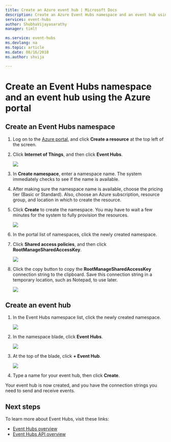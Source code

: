```yaml
---
title: Create an Azure event hub | Microsoft Docs
description: Create an Azure Event Hubs namespace and an event hub using the Azure portal
services: event-hubs
author: ShubhaVijayasarathy
manager: timlt

ms.service: event-hubs
ms.devlang: na
ms.topic: article
ms.date: 08/16/2018
ms.author: shvija

---
```


# Create an Event Hubs namespace and an event hub using the Azure portal

## Create an Event Hubs namespace

1. Log on to the [Azure portal][Azure portal], and click **Create a resource** at the top left of the screen.
2. Click **Internet of Things**, and then click **Event Hubs**.
   
    ![](./media/event-hubs-create/create-event-hub9.png)

3. In **Create namespace**, enter a namespace name. The system immediately checks to see if the name is available.  

4. After making sure the namespace name is available, choose the pricing tier (Basic or Standard). Also, choose an Azure subscription, resource group, and location in which to create the resource.
 
5. Click **Create** to create the namespace. You may have to wait a few minutes for the system to fully provision the resources.

    ![](./media/event-hubs-create/create-event-hub1.png)

6. In the portal list of namespaces, click the newly created namespace.

7. Click **Shared access policies**, and then click **RootManageSharedAccessKey**.
    
    ![](./media/event-hubs-create/create-event-hub7.png)

8. Click the copy button to copy the **RootManageSharedAccessKey** connection string to the clipboard. Save this connection string in a temporary location, such as Notepad, to use later.
    
    ![](./media/event-hubs-create/create-event-hub8.png)

## Create an event hub

1. In the Event Hubs namespace list, click the newly created namespace.      
   
    ![](./media/event-hubs-create/create-event-hub2.png) 

2. In the namespace blade, click **Event Hubs**.
   
    ![](./media/event-hubs-create/create-event-hub3.png)

3. At the top of the blade, click **+ Event Hub**.
   
    ![](./media/event-hubs-create/create-event-hub4.png)
4. Type a name for your event hub, then click **Create**. 

Your event hub is now created, and you have the connection strings you need to send and receive events.

## Next steps

To learn more about Event Hubs, visit these links:

* [Event Hubs overview](event-hubs-what-is-event-hubs.md)
* [Event Hubs API overview](event-hubs-api-overview.md)

[Azure portal]: https://portal.azure.com/